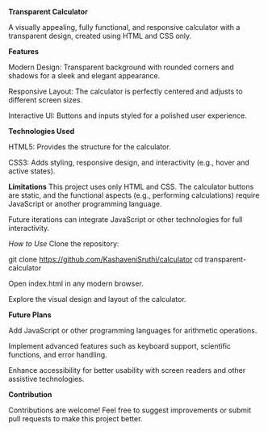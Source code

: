 **Transparent Calculator**

A visually appealing, fully functional, and responsive calculator with a transparent design, created using HTML and CSS only.

**Features**

Modern Design: Transparent background with rounded corners and shadows for a sleek and elegant appearance.

Responsive Layout: The calculator is perfectly centered and adjusts to different screen sizes.

Interactive UI: Buttons and inputs styled for a polished user experience.

**Technologies Used**

HTML5: Provides the structure for the calculator.

CSS3: Adds styling, responsive design, and interactivity (e.g., hover and active states).

**Limitations**
This project uses only HTML and CSS. The calculator buttons are static, and the functional aspects (e.g., performing calculations) require JavaScript or another programming language.

Future iterations can integrate JavaScript or other technologies for full interactivity.

*How to Use*
Clone the repository:

git clone https://github.com/KashaveniSruthi/calculator
cd transparent-calculator

Open index.html in any modern browser.

Explore the visual design and layout of the calculator.

**Future Plans**

Add JavaScript or other programming languages for arithmetic operations.

Implement advanced features such as keyboard support, scientific functions, and error handling.

Enhance accessibility for better usability with screen readers and other assistive technologies.

**Contribution**

Contributions are welcome! Feel free to suggest improvements or submit pull requests to make this project better.
